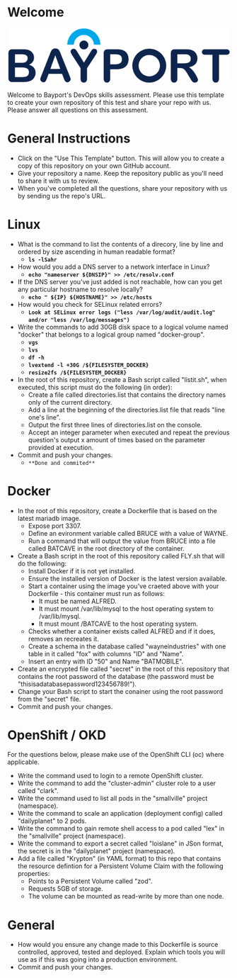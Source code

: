 
# Welcome

![Bayport](/Bayport_Logo.png)

Welcome to Bayport's DevOps skills assessment.
Please use this template to create your own repository of this test and share your repo with us. Please answer all questions on this assessment.
# General Instructions
* Click on the "Use This Template" button. This will allow you to create a copy of this repository on your own GitHub account.
* Give your repository a name. Keep the repository public as you'll need to share it with us to review.
* When you've completed all the questions, share your repository with us by sending us the repo's URL.
# Linux
* What is the command to list the contents of a direcory, line by line and ordered by size ascending in human readable format?
	* **`ls -lSahr`**
* How would you add a DNS server to a network interface in Linux?
	* **`echo "nameserver ${DNSIP}" >> /etc/resolv.conf`**
* If the DNS server you've just added is not reachable, how can you get any particular hostname to resolve locally? 
	* **`echo " ${IP} ${HOSTNAME}" >> /etc/hosts`**
* How would you check for SELinux related errors?
	* **`Look at SELinux error logs ("less /var/log/audit/audit.log" and/or "less /var/log/messages")`**
* Write the commands to add 30GB disk space to a logical volume named "docker" that belongs to a logical group named "docker-group".
	* **`vgs`**
	* **`lvs`**
	* **`df -h`**
	* **`lvextend -l +30G /${FILESYSTEM_DOCKER}`**
	* **`resize2fs /${FILESYSTEM_DOCKER}`**
* In the root of this repository, create a Bash script called "listit.sh", when executed, this script must do the following (in order):
    * Create a file called directories.list that contains the directory names only of the current directory.
    * Add a line at the beginning of the directories.list file that reads "line one's line".
    * Output the first three lines of directories.list on the console.
    * Accept an integer parameter when executed and repeat the previous question's output x amount of times based on the parameter provided at execution.
* Commit and push your changes.
   * `**Done and commited**` 

# Docker
* In the root of this repository, create a Dockerfile that is based on the latest mariadb image.
    * Expose port 3307.
    * Define an evironment variable called BRUCE with a value of WAYNE.
    * Run a command that will output the value from BRUCE into a file called BATCAVE in the root directory of the container. 
* Create a Bash script in the root of this repository called FLY.sh that will do the following:
    * Install Docker if it is not yet installed.
    * Ensure the installed version of Docker is the latest version available.
    * Start a container using the image you've craeted above with your Dockerfile - this container must run as follows:
        * It must be named ALFRED.
        * It must mount /var/lib/mysql to the host operating system to /var/lib/mysql.
        * It must mount /BATCAVE to the host operating system.
    * Checks whether a container exists called ALFRED and if it does, removes an recreates it.
    * Create a schema in the database called "wayneindustries" with one table in it called "fox" with columns "ID" and "Name".
    * Insert an entry with ID "50" and Name "BATMOBILE".
* Create an encrypted file called "secret" in the root of this repository that contains the root password of the database (the password must be "thisisadatabasepassword123456789!").
* Change your Bash script to start the conainer using the root password from the "secret" file.
* Commit and push your changes.

# OpenShift / OKD
For the questions below, please make use of the OpenShift CLI (oc) where applicable.
* Write the command used to login to a remote OpenShift cluster.
* Write the command to add the "cluster-admin" cluster role to a user called "clark".
* Write the command used to list all pods in the "smallville" project (namespace).
* Write the command to scale an application (deployment config) called "dailyplanet" to 2 pods.
* Write the command to gain remote shell access to a pod called "lex" in the "smallville" project (namespace).
* Write the command to export a secret called "loislane" in JSon format, the secret is in the "dailyplanet" project (namespace).
* Add a file called "Krypton" (in YAML format) to this repo that contains the resource defintion for a Persistent Volume Claim with the following properties:
    * Points to a Persistent Volume called "zod".
    * Requests 5GB of storage.
    * The volume can be mounted as read-write by more than one node.
# General
* How would you ensure any change made to this Dockerfile is source controlled, approved, tested and deployed. Explain which tools you will use as if this was going into a production environment.
* Commit and push your changes.
